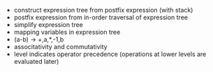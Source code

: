 - construct expression tree from postfix expression (with stack)
- postfix expression from in-order traversal of expression tree
- simplify expression tree
- mapping variables in expression tree
- (a-b) -> +,a,*,-1,b
- associtativity and commutativity
- level indicates operator precedence (operations at lower levels are evaluated later)